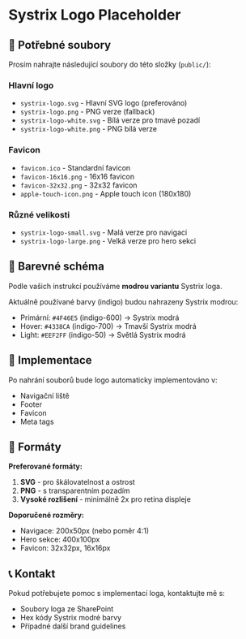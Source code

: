 # Systrix Logo Placeholder

## 📁 Potřebné soubory

Prosím nahrajte následující soubory do této složky (`public/`):

### Hlavní logo
- `systrix-logo.svg` - Hlavní SVG logo (preferováno)
- `systrix-logo.png` - PNG verze (fallback)
- `systrix-logo-white.svg` - Bílá verze pro tmavé pozadí
- `systrix-logo-white.png` - PNG bílá verze

### Favicon
- `favicon.ico` - Standardní favicon
- `favicon-16x16.png` - 16x16 favicon
- `favicon-32x32.png` - 32x32 favicon
- `apple-touch-icon.png` - Apple touch icon (180x180)

### Různé velikosti
- `systrix-logo-small.svg` - Malá verze pro navigaci
- `systrix-logo-large.png` - Velká verze pro hero sekci

## 🎨 Barevné schéma

Podle vašich instrukcí používáme **modrou variantu** Systrix loga.

Aktuálně používané barvy (indigo) budou nahrazeny Systrix modrou:
- Primární: `#4F46E5` (indigo-600) → Systrix modrá
- Hover: `#4338CA` (indigo-700) → Tmavší Systrix modrá
- Light: `#EEF2FF` (indigo-50) → Světlá Systrix modrá

## 📝 Implementace

Po nahrání souborů bude logo automaticky implementováno v:
- Navigační liště
- Footer
- Favicon
- Meta tags

## 🔧 Formáty

**Preferované formáty:**
1. **SVG** - pro škálovatelnost a ostrost
2. **PNG** - s transparentním pozadím
3. **Vysoké rozlišení** - minimálně 2x pro retina displeje

**Doporučené rozměry:**
- Navigace: 200x50px (nebo poměr 4:1)
- Hero sekce: 400x100px
- Favicon: 32x32px, 16x16px

## 📞 Kontakt

Pokud potřebujete pomoc s implementací loga, kontaktujte mě s:
- Soubory loga ze SharePoint
- Hex kódy Systrix modré barvy
- Případné další brand guidelines
